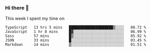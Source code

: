 ### Hi there 👋

<!--
**qiruohan/qiruohan** is a ✨ _special_ ✨ repository because its `README.md` (this file) appears on your GitHub profile.

Here are some ideas to get you started:

- 🔭 I’m currently working on ...
- 🌱 I’m currently learning ...
- 👯 I’m looking to collaborate on ...
- 🤔 I’m looking for help with ...
- 💬 Ask me about ...
- 📫 How to reach me: ...
- 😄 Pronouns: ...
- ⚡ Fun fact: ...
-->

This week I spent my time on 
<!--START_SECTION:waka-->
```text
TypeScript   13 hrs 5 mins   ████████████████████▒░░░░   80.72 % 
JavaScript   1 hr 8 mins     █▓░░░░░░░░░░░░░░░░░░░░░░░   06.99 % 
Sass         57 mins         █▒░░░░░░░░░░░░░░░░░░░░░░░   05.92 % 
JSON         33 mins         █░░░░░░░░░░░░░░░░░░░░░░░░   03.45 % 
Markdown     14 mins         ▒░░░░░░░░░░░░░░░░░░░░░░░░   01.51 % 
```
<!--END_SECTION:waka-->
